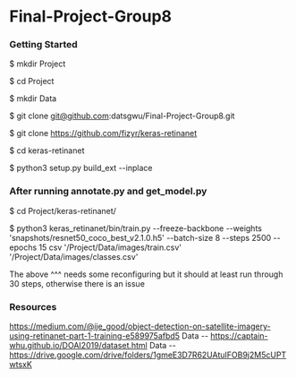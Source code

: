 # Final-Project-Group8

### Getting Started

$ mkdir Project

$ cd Project

$ mkdir Data

$ git clone git@github.com:datsgwu/Final-Project-Group8.git

$ git clone https://github.com/fizyr/keras-retinanet

$ cd keras-retinanet

$ python3 setup.py build_ext --inplace

### After running annotate.py and get_model.py

$ cd Project/keras-retinanet/

$ python3 keras_retinanet/bin/train.py --freeze-backbone --weights 'snapshots/resnet50_coco_best_v2.1.0.h5' --batch-size 8 --steps 2500 --epochs 15 csv '/Project/Data/images/train.csv' '/Project/Data/images/classes.csv'

The above ^^^ needs some reconfiguring but it should at least run through 30 steps, otherwise there is an issue


### Resources
https://medium.com/@ije_good/object-detection-on-satellite-imagery-using-retinanet-part-1-training-e589975afbd5
Data -- https://captain-whu.github.io/DOAI2019/dataset.html
Data -- https://drive.google.com/drive/folders/1gmeE3D7R62UAtuIFOB9j2M5cUPTwtsxK
